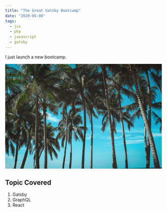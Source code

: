 ```yaml
---
title: "The Great Gatsby Bootcamp"
date: "2020-05-08"
tags:
  - jsx
  - php
  - javascript
  - gatsby
---
```


I just launch a new bootcamp.

![IMG](./gatsby.JPG)

## Topic Covered

1. Gatsby
2. GraphQL
3. React